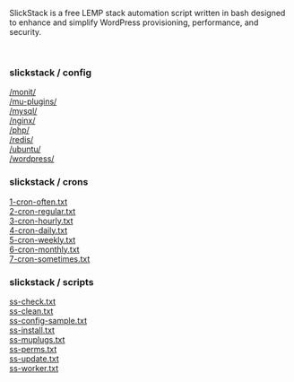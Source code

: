 <p>SlickStack is a free LEMP stack automation script written in bash designed to enhance and simplify WordPress provisioning, performance, and security.</p><br>

<h3>slickstack / config</h3>

<a href="monit/">/monit/</a><br>
<a href="mu-plugins/">/mu-plugins/</a><br>
<a href="mysql/">/mysql/</a><br>
<a href="nginx/">/nginx/</a><br>
<a href="php/">/php/</a><br>
<a href="redis/">/redis/</a><br>
<a href="ubuntu/">/ubuntu/</a><br>
<a href="wordpress/">/wordpress/</a><br>

<h3>slickstack / crons</h3>

<a href="1-cron-often.txt">1-cron-often.txt</a><br>
<a href="2-cron-regular.txt">2-cron-regular.txt</a><br>
<a href="3-cron-hourly.txt">3-cron-hourly.txt</a><br>
<a href="4-cron-daily.txt">4-cron-daily.txt</a><br>
<a href="5-cron-weekly.txt">5-cron-weekly.txt</a><br>
<a href="6-cron-monthly.txt">6-cron-monthly.txt</a><br>
<a href="7-cron-sometimes.txt">7-cron-sometimes.txt</a><br>

<h3>slickstack / scripts</h3>

<a href="ss-check.txt">ss-check.txt</a><br>
<a href="ss-clean.txt">ss-clean.txt</a><br>
<a href="ss-config-sample.txt">ss-config-sample.txt</a><br>
<a href="ss-install.txt">ss-install.txt</a><br>
<a href="ss-muplugs.txt">ss-muplugs.txt</a><br>
<a href="ss-perms.txt">ss-perms.txt</a><br>
<a href="ss-update.txt">ss-update.txt</a><br>
<a href="ss-worker.txt">ss-worker.txt</a><br>
